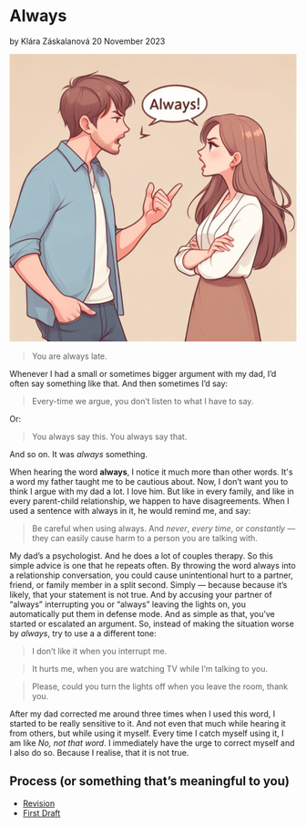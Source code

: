 # Always
by Klára Záskalanová
20 November 2023

![A couple in a heated argument. A guy talking down to a girl (arms folded) with a speech bubble between them saying “Always!”.](couple-arguing.png)

> You are always late.

Whenever I had a small or sometimes bigger argument with my dad, I’d often say something like that. And then sometimes I’d say:

> Every-time we argue, you don’t listen to what I have to say.

Or:
> You always say this. You always say that.

And so on. It was _always_ something.

When hearing the word **always**, I notice it much more than other words. It's a word my father taught me to be cautious about.  Now, I don’t want you to think I argue with my dad a lot. I love him. But like in every family, and like in every parent-child relationship, we happen to have disagreements. When I used a sentence with always in it, he would remind me, and say:
  
> Be careful when using always. And *never*, *every time*, or *constantly* — they can easily cause harm to a person you are talking with.

My dad’s a psychologist. And he does a lot of couples therapy. So this simple advice is one that he repeats often. By throwing the word always into a relationship conversation, you could cause unintentional hurt to a partner, friend, or family member in a split second. Simply — because because it’s likely, that your statement is not true. And by accusing your partner of “always” interrupting you or “always” leaving the lights on, you automatically put them in defense mode. And as simple as that, you’ve started or escalated an argument. So, instead of making the situation worse by *always*, try to use a a different tone: 

> I don’t like it when you interrupt me.

> It hurts me, when you are watching TV while I’m talking to you.

> Please, could you turn the lights off when you leave the room, thank you.

After my dad corrected me around three times when I used this word, I started to be really sensitive to it. And not even that much while hearing it from others, but while using it myself. Every time I catch myself using it, I am like _No, not that word_. I immediately have the urge to correct myself and I also do so. Because I realise, that it is not true. 



## Process (or something that’s meaningful to you)
- [Revision](https://klara-zaskalanova.github.io/english-for-designers/01-one-word/revision)
- [First Draft](https://klara-zaskalanova.github.io/english-for-designers/01-one-word/first-draft)
